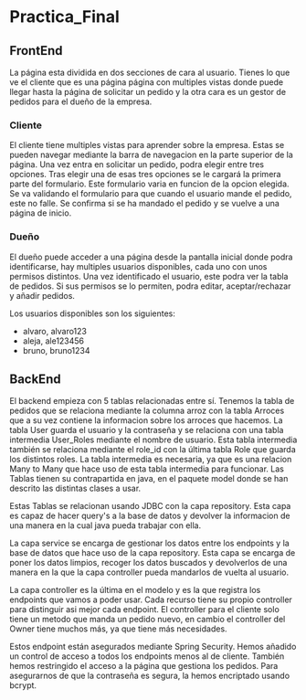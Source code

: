 # Practica_Final

## FrontEnd

La página esta dividida en dos secciones de cara al usuario. Tienes lo que ve el cliente que es una página
página con multiples vistas donde puede llegar hasta la página de solicitar un pedido y la otra cara es un gestor de 
pedidos para el dueño de la empresa.

### Cliente
El cliente tiene multiples vistas para aprender sobre la empresa. Estas se pueden navegar mediante la barra de navegacion
en la parte superior de la página. Una vez entra en solicitar un pedido, podra elegir entre 
tres opciones. Tras elegir una de esas tres opciones se le cargará la primera parte del formulario. Este formulario varia
en funcion de la opcion elegida. Se va validando el formulario para que cuando el usuario mande el pedido, este no falle. 
Se confirma si se ha mandado el pedido y se vuelve a una página de inicio.

### Dueño

El dueño puede acceder a una página desde la pantalla inicial donde podra identificarse, hay multiples usuarios disponibles,
cada uno con unos permisos distintos. Una vez identificado el usuario, este podra ver la tabla de pedidos. Si sus permisos 
se lo permiten, podra editar, aceptar/rechazar y añadir pedidos. 

Los usuarios disponibles son los siguientes:
- alvaro, alvaro123
- aleja, ale123456
- bruno, bruno1234

## BackEnd

El backend empieza con 5 tablas relacionadas entre sí. Tenemos la tabla de pedidos que se relaciona mediante la columna arroz con
la tabla Arroces que a su vez contiene la informacion sobre los arroces que hacemos. La tabla User guarda el usuario y la contraseña
y se relaciona con una tabla intermedia User_Roles mediante el nombre de usuario. Esta tabla intermedia también se relaciona mediante 
el role_id con la última tabla Role que guarda los distintos roles. La tabla intermedia es necesaria, ya que es una relacion Many to Many
que hace uso de esta tabla intermedia para funcionar. Las Tablas tienen su contrapartida en java, en el paquete model donde se han descrito
las distintas clases a usar.

Estas Tablas se relacionan usando JDBC con la capa repository. Esta capa es capaz de hacer query's a la base de datos y devolver la informacion
de una manera en la cual java pueda trabajar con ella.

La capa service se encarga de gestionar los datos entre los endpoints y la base de datos que hace uso de la capa repository. Esta
capa se encarga de poner los datos limpios, recoger los datos buscados y devolverlos de una manera en la que la capa controller
pueda mandarlos de vuelta al usuario.

La capa controller es la última en el modelo y es la que registra los endpoints que vamos a poder usar. Cada recurso tiene su propio
controller para distinguir asi mejor cada endpoint. El controller para el cliente solo tiene un metodo que manda un pedido nuevo, en 
cambio el controller del Owner tiene muchos más, ya que tiene más necesidades. 

Estos endpoint están asegurados mediante Spring Security. Hemos añadido un control de acceso a todos los endpoints menos al de cliente.
También hemos restringido el acceso a la página que gestiona los pedidos. Para asegurarnos de que la contraseña es segura, la hemos 
encriptado usando bcrypt. 

